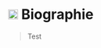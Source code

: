 # <img src="https://images.emojiterra.com/twitter/v13.0/512px/1f1eb-1f1f7.png" width="20" height="20"/> **Biographie**
> Test
